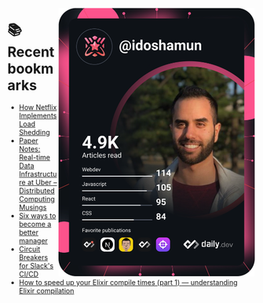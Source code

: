 <a href="https://app.daily.dev/idoshamun"><img src="https://raw.githubusercontent.com/idoshamun/idoshamun/devcard/devcard.svg" align='right' width="400" alt="Ido Shamun's Dev Card"/></a>

# 📚 Recent bookmarks
<!-- BOOKMARKS:START -->
- [How Netflix Implements Load Shedding](https://app.daily.dev/posts/EQUZlz2_p?utm_source=rss&utm_medium=bookmarks&utm_campaign=28849d86070e4c099c877ab6837c61f0)
- [Paper Notes: Real-time Data Infrastructure at Uber – Distributed Computing Musings](https://app.daily.dev/posts/X4Fi-qZv9?utm_source=rss&utm_medium=bookmarks&utm_campaign=28849d86070e4c099c877ab6837c61f0)
- [Six ways to become a better manager](https://app.daily.dev/posts/Gr52FbU0m?utm_source=rss&utm_medium=bookmarks&utm_campaign=28849d86070e4c099c877ab6837c61f0)
- [Circuit Breakers for Slack&#39;s CI/CD](https://app.daily.dev/posts/IxebTdkLp?utm_source=rss&utm_medium=bookmarks&utm_campaign=28849d86070e4c099c877ab6837c61f0)
- [How to speed up your Elixir compile times &lpar;part 1&rpar; — understanding Elixir compilation](https://app.daily.dev/posts/NwDMZdqsM?utm_source=rss&utm_medium=bookmarks&utm_campaign=28849d86070e4c099c877ab6837c61f0)
<!-- BOOKMARKS:END -->
